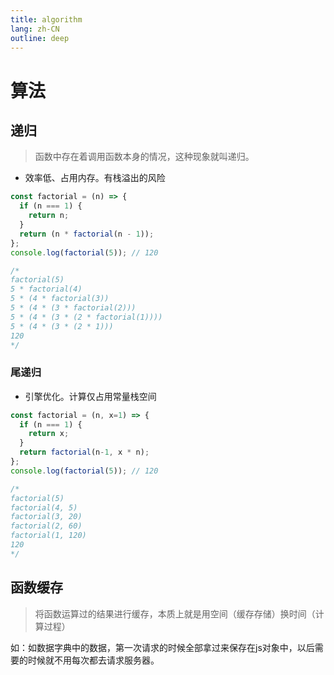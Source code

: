 ```yaml
---
title: algorithm
lang: zh-CN
outline: deep
---
```


# 算法

## 递归
> 函数中存在着调用函数本身的情况，这种现象就叫递归。

* 效率低、占用内存。有栈溢出的风险
```js
const factorial = (n) => {
  if (n === 1) {
    return n;
  }
  return (n * factorial(n - 1));
};
console.log(factorial(5)); // 120

/*
factorial(5)
5 * factorial(4)
5 * (4 * factorial(3))
5 * (4 * (3 * factorial(2)))
5 * (4 * (3 * (2 * factorial(1))))
5 * (4 * (3 * (2 * 1)))
120
*/
```

### 尾递归
* 引擎优化。计算仅占用常量栈空间
```js
const factorial = (n, x=1) => {
  if (n === 1) {
    return x;
  }
  return factorial(n-1, x * n);
};
console.log(factorial(5)); // 120

/*
factorial(5)
factorial(4, 5)
factorial(3, 20)
factorial(2, 60)
factorial(1, 120)
120
*/
```

## 函数缓存
> 将函数运算过的结果进行缓存，本质上就是用空间（缓存存储）换时间（计算过程）

如：如数据字典中的数据，第一次请求的时候全部拿过来保存在js对象中，以后需要的时候就不用每次都去请求服务器。

